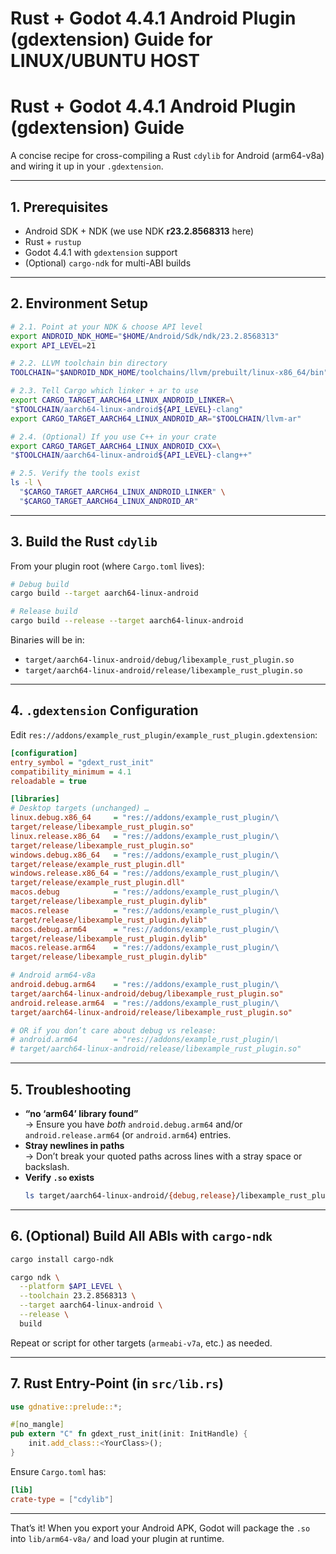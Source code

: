 # Rust + Godot 4.4.1 Android Plugin (gdextension) Guide for LINUX/UBUNTU HOST
# Rust + Godot 4.4.1 Android Plugin (gdextension) Guide

A concise recipe for cross-compiling a Rust `cdylib` for Android (arm64-v8a) and wiring it up in your `.gdextension`.

---

## 1. Prerequisites

- Android SDK + NDK (we use NDK **r23.2.8568313** here)  
- Rust + `rustup`  
- Godot 4.4.1 with `gdextension` support  
- (Optional) `cargo-ndk` for multi-ABI builds

---

## 2. Environment Setup

```bash
# 2.1. Point at your NDK & choose API level
export ANDROID_NDK_HOME="$HOME/Android/Sdk/ndk/23.2.8568313"
export API_LEVEL=21

# 2.2. LLVM toolchain bin directory
TOOLCHAIN="$ANDROID_NDK_HOME/toolchains/llvm/prebuilt/linux-x86_64/bin"

# 2.3. Tell Cargo which linker + ar to use
export CARGO_TARGET_AARCH64_LINUX_ANDROID_LINKER=\
"$TOOLCHAIN/aarch64-linux-android${API_LEVEL}-clang"
export CARGO_TARGET_AARCH64_LINUX_ANDROID_AR="$TOOLCHAIN/llvm-ar"

# 2.4. (Optional) If you use C++ in your crate
export CARGO_TARGET_AARCH64_LINUX_ANDROID_CXX=\
"$TOOLCHAIN/aarch64-linux-android${API_LEVEL}-clang++"

# 2.5. Verify the tools exist
ls -l \
  "$CARGO_TARGET_AARCH64_LINUX_ANDROID_LINKER" \
  "$CARGO_TARGET_AARCH64_LINUX_ANDROID_AR"
```

---

## 3. Build the Rust `cdylib`

From your plugin root (where `Cargo.toml` lives):

```bash
# Debug build
cargo build --target aarch64-linux-android

# Release build
cargo build --release --target aarch64-linux-android
```

Binaries will be in:

- `target/aarch64-linux-android/debug/libexample_rust_plugin.so`  
- `target/aarch64-linux-android/release/libexample_rust_plugin.so`

---

## 4. `.gdextension` Configuration

Edit `res://addons/example_rust_plugin/example_rust_plugin.gdextension`:

```ini
[configuration]
entry_symbol = "gdext_rust_init"
compatibility_minimum = 4.1
reloadable = true

[libraries]
# Desktop targets (unchanged) …
linux.debug.x86_64     = "res://addons/example_rust_plugin/\
target/release/libexample_rust_plugin.so"
linux.release.x86_64   = "res://addons/example_rust_plugin/\
target/release/libexample_rust_plugin.so"
windows.debug.x86_64   = "res://addons/example_rust_plugin/\
target/release/example_rust_plugin.dll"
windows.release.x86_64 = "res://addons/example_rust_plugin/\
target/release/example_rust_plugin.dll"
macos.debug            = "res://addons/example_rust_plugin/\
target/release/libexample_rust_plugin.dylib"
macos.release          = "res://addons/example_rust_plugin/\
target/release/libexample_rust_plugin.dylib"
macos.debug.arm64      = "res://addons/example_rust_plugin/\
target/release/libexample_rust_plugin.dylib"
macos.release.arm64    = "res://addons/example_rust_plugin/\
target/release/libexample_rust_plugin.dylib"

# Android arm64-v8a
android.debug.arm64    = "res://addons/example_rust_plugin/\
target/aarch64-linux-android/debug/libexample_rust_plugin.so"
android.release.arm64  = "res://addons/example_rust_plugin/\
target/aarch64-linux-android/release/libexample_rust_plugin.so"

# OR if you don’t care about debug vs release:
# android.arm64        = "res://addons/example_rust_plugin/\
# target/aarch64-linux-android/release/libexample_rust_plugin.so"
```

---

## 5. Troubleshooting

- **“no ‘arm64’ library found”**  
  → Ensure you have _both_ `android.debug.arm64` and/or `android.release.arm64` (or `android.arm64`) entries.  
- **Stray newlines in paths**  
  → Don’t break your quoted paths across lines with a stray space or backslash.  
- **Verify `.so` exists**  
  ```bash
  ls target/aarch64-linux-android/{debug,release}/libexample_rust_plugin.so
  ```

---

## 6. (Optional) Build All ABIs with `cargo-ndk`

```bash
cargo install cargo-ndk

cargo ndk \
  --platform $API_LEVEL \
  --toolchain 23.2.8568313 \
  --target aarch64-linux-android \
  --release \
  build
```

Repeat or script for other targets (`armeabi-v7a`, etc.) as needed.

---

## 7. Rust Entry-Point (in `src/lib.rs`)

```rust
use gdnative::prelude::*;

#[no_mangle]
pub extern "C" fn gdext_rust_init(init: InitHandle) {
    init.add_class::<YourClass>();
}
```

Ensure `Cargo.toml` has:

```toml
[lib]
crate-type = ["cdylib"]
```

---

That’s it! When you export your Android APK, Godot will package the `.so` into `lib/arm64-v8a/` and load your plugin at runtime.